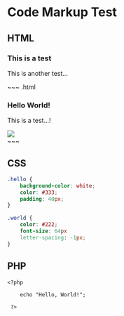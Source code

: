 # Code Markup Test #


## HTML ##

<div class="docs-example">
	<h3>This is a test</h3>
	<p>This is another test...</p>
~~~ .html
<div class="row">
	<div class="span6">
		<h3>Hello World!</h3>
		<p>This is a test...!</p>
	</div>
	<div class="span6">
		<img src="http://placehold.it/300x300">
	</div>
</div>
~~~
</div>


## CSS ##

~~~ .css
.hello {
	background-color: white;
	color: #333;
	padding: 40px;
}

.world {
	color: #222;
	font-size: 64px
	letter-spacing: -1px;
}
~~~

## PHP ##

~~~ .php
<?php 
 	
 	echo "Hello, World!";

 ?> 
 ~~~
